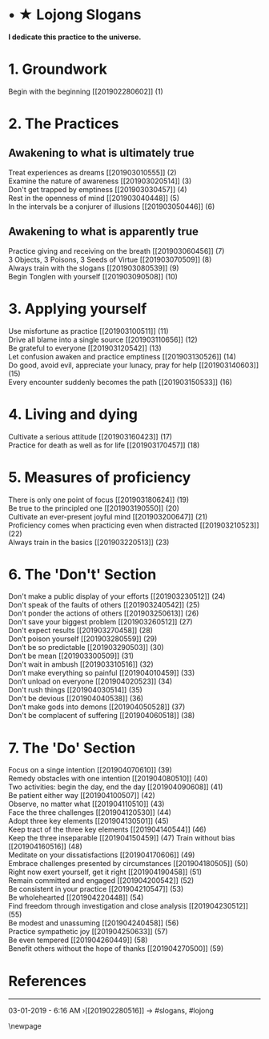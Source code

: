 # • ★ Lojong Slogans

**I dedicate this practice to the universe.**

# 1. Groundwork

Begin with the beginning [[201902280602]] (1)  

# 2. The Practices

## Awakening to what is ultimately true

Treat experiences as dreams [[201903010555]] (2)  
Examine the nature of awareness [[201903020514]] (3)  
Don't get trapped by emptiness [[201903030457]] (4)  
Rest in the openness of mind [[201903040448]] (5)  
In the intervals be a conjurer of illusions [[201903050446]] (6)  

## Awakening to what is apparently true

Practice giving and receiving on the breath [[201903060456]] (7)  
3 Objects, 3 Poisons, 3 Seeds of Virtue [[201903070509]] (8)  
Always train with the slogans [[201903080539]] (9)  
Begin Tonglen with yourself [[201903090508]] (10)  

# 3. Applying yourself

Use misfortune as practice [[201903100511]] (11)  
Drive all blame into a single source [[201903110656]] (12)  
Be grateful to everyone [[201903120542]] (13)  
Let confusion awaken and practice emptiness [[201903130526]] (14)  
Do good, avoid evil, appreciate your lunacy, pray for help [[201903140603]] (15)  
Every encounter suddenly becomes the path [[201903150533]] (16)  

# 4. Living and dying

Cultivate a serious attitude [[201903160423]] (17)  
Practice for death as well as for life [[201903170457]] (18)  

# 5. Measures of proficiency

There is only one point of focus [[201903180624]] (19)  
Be true to the principled one [[201903190550]] (20)  
Cultivate an ever-present joyful mind [[201903200647]] (21)  
Proficiency comes when practicing even when distracted [[201903210523]] (22)  
Always train in the basics [[201903220513]] (23)  

# 6. The 'Don't' Section

Don't make a public display of your efforts [[201903230512]] (24)  
Don't speak of the faults of others [[201903240542]] (25)  
Don't ponder the actions of others [[201903250613]] (26)  
Don't save your biggest problem [[201903260512]] (27)  
Don't expect results [[201903270458]] (28)  
Don’t poison yourself [[201903280559]] (29)  
Don’t be so predictable [[201903290503]] (30)  
Don’t be mean [[201903300509]] (31)  
Don't wait in ambush [[201903310516]] (32)  
Don’t make everything so painful [[201904010459]] (33)  
Don’t unload on everyone [[201904020523]] (34)  
Don't rush things  [[201904030514]] (35)  
Don't be devious [[201904040538]] (36)  
Don’t make gods into demons  [[201904050528]] (37)  
Don't be complacent of suffering [[201904060518]] (38)  

# 7. The 'Do' Section

Focus on a singe intention [[201904070610]] (39)  
Remedy obstacles with one intention [[201904080510]] (40)  
Two activities: begin the day, end the day  [[201904090608]] (41)  
Be patient either way [[201904100507]] (42)  
Observe, no matter what [[201904110510]] (43)  
Face the three challenges [[201904120530]] (44)  
Adopt three key elements [[201904130501]] (45)  
Keep tract of the three key elements [[201904140544]] (46)  
Keep the three inseparable [[201904150459]] (47)
Train without bias [[201904160516]] (48)  
Meditate on your dissatisfactions [[201904170606]] (49)  
Embrace challenges presented by circumstances [[201904180505]] (50)  
Right now exert yourself, get it right [[201904190458]] (51)  
Remain committed and engaged [[201904200542]] (52)  
Be consistent in your practice [[201904210547]] (53)  
Be wholehearted [[201904220448]] (54)  
Find freedom through investigation and close analysis [[201904230512]] (55)  
Be modest and unassuming [[201904240458]] (56)  
Practice sympathetic joy [[201904250633]] (57)  
Be even tempered [[201904260449]] (58)  
Benefit others without the hope of thanks [[201904270500]] (59)  

# References


----------------------------------------------------------------
03-01-2019 - 6:16 AM
›[[201902280516]]
→ #slogans, #lojong

\newpage
